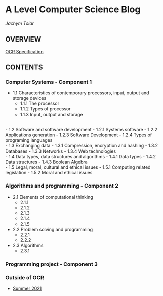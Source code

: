 # A Level Computer Science Blog
_Jachym Tolar_

## OVERVIEW
[OCR Specification](https://github.com/JachymT/a-level-cs-blog/blob/main/ocr-a-level-specification-h446.pdf)

## CONTENTS
### Computer Systems - Component 1
- 1.1 Characteristics of contemporary processors, input, output and storage devices
  - 1.1.1 The processor
  - 1.1.2 Types of processor
  - 1.1.3 Input, output and storage
<br>
- 1.2 Software and software development
  - 1.2.1 Systems software
  - 1.2.2 Applications generation
  - 1.2.3 Software Development
  - 1.2.4 Types of programing languages
<br>
- 1.3 Exchanging data
  - 1.3.1 Compression, encryption and hashing
  - 1.3.2 Databases
  - 1.3.3 Networks
  - 1.3.4 Web technologies
<br>
- 1.4 Data types, data structures and algorithms
  - 1.4.1 Data types
  - 1.4.2 Data structures
  - 1.4.3 Boolean Algebra
<br>
- 1.5 Legal, moral, cultural and ethical issues
  - 1.5.1 Computing related legislation
  - 1.5.2 Moral and ethical issues
<br>

### Algorithms and programming - Component 2
- 2.1 Elements of computational thinking
  - 2.1.1
  - 2.1.2
  - 2.1.3
  - 2.1.4
  - 2.1.5
- 2.2 Problem solving and programming
  - 2.2.1
  - 2.2.2
- 2.3 Algorithms
  - 2.3.1

### Programming project - Component 3

### Outside of OCR
- [Summer 2021](https://github.com/JachymT/a-level-cs-blog/tree/main/summer%20work%202021)
